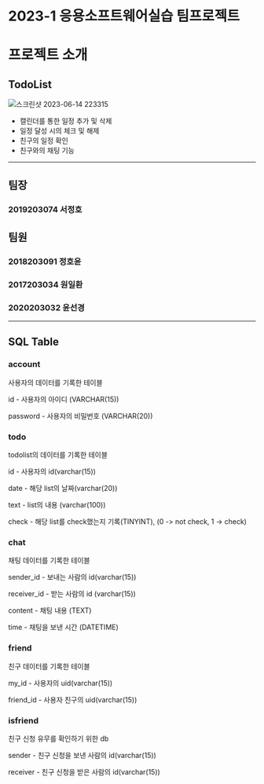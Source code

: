# 2023-1 응용소프트웨어실습 팀프로젝트
# 프로젝트 소개
## TodoList
![스크린샷 2023-06-14 223315](https://github.com/sjhryougi/c-_TeamProject/assets/104803807/f0948d24-af35-424c-b3a7-2ba8636cee39)
- 캘린더를 통한 일정 추가 및 삭제
- 일정 달성 시의 체크 및 해제
- 친구의 일정 확인
- 친구와의 채팅 기능
***
## 팀장
### 2019203074 서정호
## 팀원
### 2018203091 정호윤
### 2017203034 원일환
### 2020203032 윤선경
***
## SQL Table
### account
사용자의 데이터를 기록한 테이블

id - 사용자의 아이디 (VARCHAR(15))

password - 사용자의 비밀번호 (VARCHAR(20))
### todo
todolist의 데이터를 기록한 테이블

id - 사용자의 id(varchar(15))

date - 해당 list의 날짜(varchar(20))

text - list의 내용 (varchar(100))

check - 해당 list를 check했는지 기록(TINYINT), (0 -> not check,  1 -> check)
### chat
채팅 데이터를 기록한 테이블

sender_id - 보내는 사람의 id(varchar(15))

receiver_id - 받는 사람의 id (varchar(15))

content - 채팅 내용 (TEXT)

time - 채팅을 보낸 시간 (DATETIME)
### friend
친구 데이터를 기록한 테이블

my_id - 사용자의 uid(varchar(15))

friend_id - 사용자 친구의 uid(varchar(15))
### isfriend
친구 신청 유무를 확인하기 위한 db


sender - 친구 신청을 보낸 사람의 id(varchar(15))


receiver - 친구 신청을 받은 사람의 id(varchar(15))


